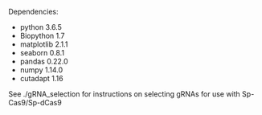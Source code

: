 Dependencies:
  * python 3.6.5
  * Biopython 1.7
  * matplotlib 2.1.1
  * seaborn 0.8.1
  * pandas 0.22.0
  * numpy 1.14.0
  * cutadapt 1.16
  
See ./gRNA_selection for instructions on selecting gRNAs for use with Sp-Cas9/Sp-dCas9
